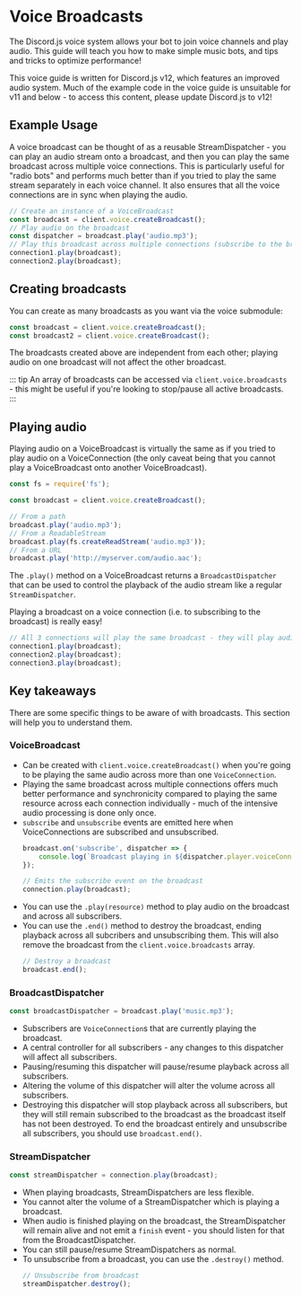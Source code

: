 # Voice Broadcasts

<branch version="11.x">

The Discord.js voice system allows your bot to join voice channels and play audio. This guide will teach you how to make simple music bots, and tips and tricks to optimize performance!

This voice guide is written for Discord.js v12, which features an improved audio system. Much of the example code in the voice guide is unsuitable for v11 and below - to access this content, please update Discord.js to v12!

</branch>
<branch version="12.x">

## Example Usage

A voice broadcast can be thought of as a reusable StreamDispatcher - you can play an audio stream onto a broadcast, and then you can play the same broadcast across multiple voice connections. This is particularly useful for "radio bots" and performs much better than if you tried to play the same stream separately in each voice channel. It also ensures that all the voice connections are in sync when playing the audio.

```js
// Create an instance of a VoiceBroadcast
const broadcast = client.voice.createBroadcast();
// Play audio on the broadcast
const dispatcher = broadcast.play('audio.mp3');
// Play this broadcast across multiple connections (subscribe to the broadcast)
connection1.play(broadcast);
connection2.play(broadcast);
```

## Creating broadcasts

You can create as many broadcasts as you want via the voice submodule:

```js
const broadcast = client.voice.createBroadcast();
const broadcast2 = client.voice.createBroadcast();
```

The broadcasts created above are independent from each other; playing audio on one broadcast will not affect the other broadcast.

::: tip
An array of broadcasts can be accessed via `client.voice.broadcasts` - this might be useful if you're looking to stop/pause all active broadcasts.
:::

## Playing audio

Playing audio on a VoiceBroadcast is virtually the same as if you tried to play audio on a VoiceConnection (the only caveat being that you cannot play a VoiceBroadcast onto another VoiceBroadcast).

```js
const fs = require('fs');

const broadcast = client.voice.createBroadcast();

// From a path
broadcast.play('audio.mp3');
// From a ReadableStream
broadcast.play(fs.createReadStream('audio.mp3'));
// From a URL
broadcast.play('http://myserver.com/audio.aac');
```

The `.play()` method on a VoiceBroadcast returns a `BroadcastDispatcher` that can be used to control the playback of the audio stream like a regular `StreamDispatcher`.

Playing a broadcast on a voice connection (i.e. to subscribing to the broadcast) is really easy!

```js
// All 3 connections will play the same broadcast - they will play audio at the same time
connection1.play(broadcast);
connection2.play(broadcast);
connection3.play(broadcast);
```

## Key takeaways

There are some specific things to be aware of with broadcasts. This section will help you to understand them.

### VoiceBroadcast
- Can be created with `client.voice.createBroadcast()` when you're going to be playing the same audio across more than one `VoiceConnection`.
- Playing the same broadcast across multiple connections offers much better performance and synchronicity compared to playing the same resource across each connection individually - much of the intensive audio processing is done only once.
- `subscribe` and `unsubscribe` events are emitted here when VoiceConnections are subscribed and unsubscribed.
    ```js
    broadcast.on('subscribe', dispatcher => {
        console.log(`Broadcast playing in ${dispatcher.player.voiceConnection.channel.name}`);
    });

    // Emits the subscribe event on the broadcast
    connection.play(broadcast);
    ```
- You can use the `.play(resource)` method to play audio on the broadcast and across all subscribers.
- You can use the `.end()` method to destroy the broadcast, ending playback across all subcribers and unsubscribing them. This will also remove the broadcast from the `client.voice.broadcasts` array.
    ```js
    // Destroy a broadcast
    broadcast.end();
    ```

### BroadcastDispatcher
```js
const broadcastDispatcher = broadcast.play('music.mp3');
```
- Subscribers are `VoiceConnection`s that are currently playing the broadcast.
- A central controller for all subscribers - any changes to this dispatcher will affect all subscribers.
- Pausing/resuming this dispatcher will pause/resume playback across all subscribers.
- Altering the volume of this dispatcher will alter the volume across all subscribers.
- Destroying this dispatcher will stop playback across all subscribers, but they will still remain subscribed to the broadcast as the broadcast itself has not been destroyed. To end the broadcast entirely and unsubscribe all subscribers, you should use `broadcast.end()`.

### StreamDispatcher
```js
const streamDispatcher = connection.play(broadcast);
```
- When playing broadcasts, StreamDispatchers are less flexible.
- You cannot alter the volume of a StreamDispatcher which is playing a broadcast.
- When audio is finished playing on the broadcast, the StreamDispatcher will remain alive and not emit a `finish` event - you should listen for that from the BroadcastDispatcher.
- You can still pause/resume StreamDispatchers as normal.
- To unsubscribe from a broadcast, you can use the `.destroy()` method.
    ```js
    // Unsubscribe from broadcast
    streamDispatcher.destroy();
    ```

</branch>